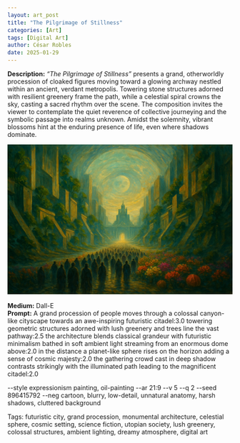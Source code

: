 ```yaml
---
layout: art_post
title: "The Pilgrimage of Stillness"
categories: [Art]
tags: [Digital Art]
author: César Robles
date: 2025-01-29
---
```

**Description:** *“The Pilgrimage of Stillness”* presents a grand, otherworldly procession of cloaked figures moving toward a glowing archway nestled within an ancient, verdant metropolis. Towering stone structures adorned with resilient greenery frame the path, while a celestial spiral crowns the sky, casting a sacred rhythm over the scene. The composition invites the viewer to contemplate the quiet reverence of collective journeying and the symbolic passage into realms unknown. Amidst the solemnity, vibrant blossoms hint at the enduring presence of life, even where shadows dominate.

![The Pilgrimage of Stillness](/imag/digital_art/The_Pilgrimage_of_Stillness.jpg)

**Medium:** Dall-E\
**Prompt:** A grand procession of people moves through a colossal canyon-like cityscape towards an awe-inspiring futuristic citadel:3.0 towering geometric structures adorned with lush greenery and trees line the vast pathway:2.5 the architecture blends classical grandeur with futuristic minimalism bathed in soft ambient light streaming from an enormous dome above:2.0 in the distance a planet-like sphere rises on the horizon adding a sense of cosmic majesty:2.0 the gathering crowd cast in deep shadow contrasts strikingly with the illuminated path leading to the magnificent citadel:2.0

--style expressionism painting, oil-painting --ar 21:9 --v 5 --q 2 --seed 896415792 --neg cartoon, blurry, low-detail, unnatural anatomy, harsh shadows, cluttered background

Tags: futuristic city, grand procession, monumental architecture, celestial sphere, cosmic setting, science fiction, utopian society, lush greenery, colossal structures, ambient lighting, dreamy atmosphere, digital art